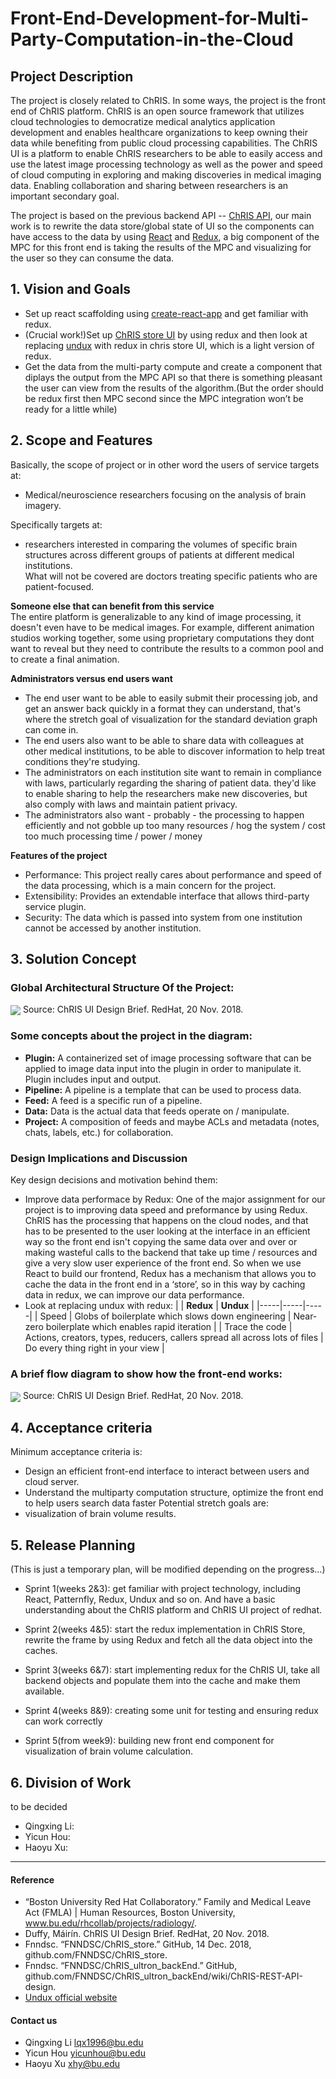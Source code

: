 # Front-End-Development-for-Multi-Party-Computation-in-the-Cloud

## Project Description

The project is closely related to ChRIS. In some ways, the project is the front end of ChRIS platform. ChRIS is an open source framework that utilizes cloud technologies to democratize medical analytics application development and enables healthcare organizations to keep owning their data while benefiting from public cloud processing capabilities.  The ChRIS UI is a platform to enable ChRIS researchers to be able to easily access and use the latest image processing technology as well as the power and speed of cloud computing in exploring and making discoveries in medical imaging data. Enabling collaboration and sharing between researchers is an important secondary goal.

The project is based on the previous backend API -- [ChRIS API](https://fnndsc.github.io/fnndsc/chrisdoc/), our main work is to rewrite the data store/global state of UI so the components can have access to the data by using [React](https://github.com/facebook/react) and [Redux](https://github.com/reduxjs/redux), a big component of the MPC for this front end is taking the results of the MPC and visualizing for the user so they can consume the data.


## 1. Vision and Goals

* Set up react scaffolding using [create-react-app](https://github.com/facebook/create-react-app) and get familiar with redux.
* (Crucial work!)Set up [ChRIS store UI](https://github.com/FNNDSC/ChRIS_store_ui) by using redux and then look at replacing [undux](https://github.com/bcherny/undux) with redux in chris store UI, which is a light version of redux.
* Get the data from the multi-party compute and create a component that diplays the output from the MPC API so that there is something pleasant the user can view from the results of the algorithm.(But the order should be redux first then MPC second since the MPC integration won’t be ready for a little while)

## 2. Scope and Features
Basically, the scope of project or in other word the users of service targets at:  
* Medical/neuroscience researchers focusing on the analysis of brain imagery.  

Specifically targets at:  
* researchers interested in comparing the volumes of specific brain structures across different groups of patients at different medical institutions.  
What will not be covered are doctors treating specific patients who are patient-focused.  

**Someone else that can benefit from this service**  
The entire platform is generalizable to any kind of image processing, it doesn't even have to be medical images. For example, different animation studios working together, some using proprietary computations they dont want to reveal but they need to contribute the results to a common pool and to create a final animation.  

**Administrators versus end users want**
* The end user want to be able to easily submit their processing job, and get an answer back quickly in a format they can understand, that's where the stretch goal of visualization for the standard deviation graph can come in.
* The end users also want to be able to share data with colleagues at other medical institutions, to be able to discover information to help treat conditions they're studying.
* The administrators on each institution site want to remain in compliance with laws, particularly regarding the sharing of patient data. they'd like to enable sharing to help the researchers make new discoveries, but also comply with laws and maintain patient privacy.
* The administrators also want - probably - the processing to happen efficiently and not gobble up too many resources / hog the system / cost too much processing time / power / money  

**Features of the project**
* Performance: This project really cares about performance and speed of the data processing, which is a main concern for the project.
* Extensibility: Provides an extendable interface that allows third-party service plugin.
* Security: The data which is passed into system from one institution cannot be accessed by another institution.

## 3. Solution Concept

### Global Architectural Structure Of the Project:
<img align = center src = "https://github.com/bu-528-sp19/Front-End-Development-for-Multi-Party-Computation-in-the-Cloud/blob/master/diagram.png">
Source: ChRIS UI Design Brief. RedHat, 20 Nov. 2018.

### Some concepts about the project in the diagram:
- **Plugin:** A containerized set of image processing software that can be applied to image data input into the plugin in order to manipulate it. Plugin includes input and output.
- **Pipeline:** A pipeline is a template that can be used to process data.
- **Feed:** A feed is a specific run of a pipeline.
- **Data:** Data is the actual data that feeds operate on / manipulate.
- **Project:** A composition of feeds and maybe ACLs and metadata (notes, chats, labels, etc.) for collaboration.

### Design Implications and Discussion
Key design decisions and motivation behind them:  
- Improve data performace by Redux: One of the major assignment for our project is to improving data speed and preformance by using Redux. ChRIS has the processing that happens on the cloud nodes, and that has to be presented to the user looking at the interface in an efficient way so the front end isn't copying the same data over and over or making wasteful calls to the backend that take up time / resources and give a very slow user experience of the front end. So when we use React to build our frontend, Redux has a mechanism that allows you to cache the data in the front end in a ‘store’, so in this way by caching data in redux, we can improve our data performance.
- Look at replacing undux with redux:
|  | __Redux__ | __Undux__ |
|-----|-----|-----|
| Speed | Globs of boilerplate which slows down engineering | Near-zero boilerplate which enables rapid iteration |
| Trace the code | Actions, creators, types, reducers, callers spread all across lots of files | Do every thing right in your view |


### A brief flow diagram to show how the front-end works:
<img align = center src = "https://github.com/bu-528-sp19/Front-End-Development-for-Multi-Party-Computation-in-the-Cloud/blob/master/images/Project-Based%20Feed%20Screen-By-Sreen.png">
Source: ChRIS UI Design Brief. RedHat, 20 Nov. 2018.

## 4. Acceptance criteria
Minimum acceptance criteria is:
- Design an efficient front-end interface to interact between users and cloud server.
- Understand the multiparty computation structure, optimize the front end to help users search data faster
Potential stretch goals are:  
- visualization of brain volume results.

## 5. Release Planning
(This is just a temporary plan, will be modified depending on the progress...)

- Sprint 1(weeks 2&3): get familiar with project technology, including React, Patternfly, Redux, Undux and so on. And have a basic understanding about the ChRIS platform and ChRIS UI project of redhat.

- Sprint 2(weeks 4&5): start the redux implementation in ChRIS Store, rewrite the frame by using Redux and fetch all the data object into the caches.

- Sprint 3(weeks 6&7): start implementing redux for the ChRIS UI, take all backend objects and populate them into the cache and make them available.

- Sprint 4(weeks 8&9): creating some unit for testing and ensuring redux can work correctly 

- Sprint 5(from week9): building new front end component for visualization of brain volume calculation.

## 6. Division of Work
to be decided

- Qingxing Li:
- Yicun Hou:
- Haoyu Xu:

** **

#### Reference
- “Boston University Red Hat Collaboratory.” Family and Medical Leave Act (FMLA) | Human Resources, Boston University, www.bu.edu/rhcollab/projects/radiology/.
- Duffy, Máirín. ChRIS UI Design Brief. RedHat, 20 Nov. 2018.
- Fnndsc. “FNNDSC/ChRIS_store.” GitHub, 14 Dec. 2018, github.com/FNNDSC/ChRIS_store.
- Fnndsc. “FNNDSC/ChRIS_ultron_backEnd.” GitHub, github.com/FNNDSC/ChRIS_ultron_backEnd/wiki/ChRIS-REST-API-design.
- [Undux official website](https://undux.org/)

#### Contact us

- Qingxing Li lqx1996@bu.edu
- Yicun Hou yicunhou@bu.edu
- Haoyu Xu xhy@bu.edu

